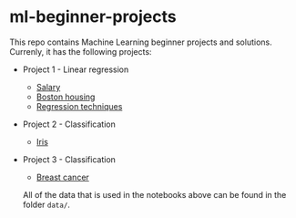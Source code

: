 # ml-beginner-projects
This repo contains Machine Learning beginner projects and solutions. Currenly, it has the following projects:

* Project 1 - Linear regression
  * [Salary](project_1/notebooks/salary.ipynb)
  * [Boston housing](project_1/notebooks/boston.ipynb)
  * [Regression techniques](project_1/notebooks/regression_techniques.ipynb)
* Project 2 - Classification
  * [Iris](project_2/notebooks/iris.ipynb)
* Project 3 - Classification
  * [Breast cancer](project_3/breast_cancer.ipynb)
  
  
  All of the data that is used in the notebooks above can be found in the folder `data/`.